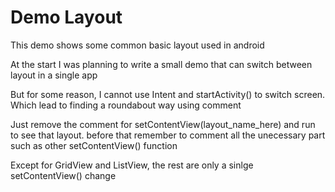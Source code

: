 # Demo Layout

This demo shows some common basic layout used in android

At the start I was planning to write a small demo that can switch between layout in a single app

But for some reason, I cannot use Intent and startActivity() to switch screen. Which lead to finding a roundabout way using comment

Just remove the comment for setContentView(layout_name_here) and run to see that layout. before that remember to comment all the unecessary part such as other setContentView() function

Except for GridView and ListView, the rest are only a sinlge setContentView() change
